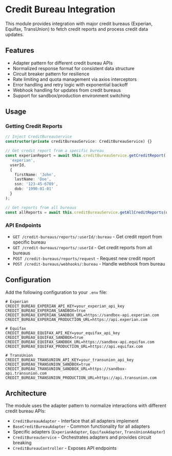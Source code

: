 # Credit Bureau Integration

This module provides integration with major credit bureaus (Experian, Equifax, TransUnion) to fetch credit reports and process credit data updates.

## Features

- Adapter pattern for different credit bureau APIs
- Normalized response format for consistent data structure
- Circuit breaker pattern for resilience
- Rate limiting and quota management via axios interceptors
- Error handling and retry logic with exponential backoff
- Webhook handling for updates from credit bureaus
- Support for sandbox/production environment switching

## Usage

### Getting Credit Reports

```typescript
// Inject CreditBureauService
constructor(private creditBureauService: CreditBureauService) {}

// Get credit report from a specific bureau
const experianReport = await this.creditBureauService.getCreditReport(
  'experian', 
  userId,
  {
    firstName: 'John',
    lastName: 'Doe',
    ssn: '123-45-6789',
    dob: '1990-01-01'
  }
);

// Get reports from all bureaus
const allReports = await this.creditBureauService.getAllCreditReports(userId);
```

### API Endpoints

- `GET /credit-bureaus/reports/:userId/:bureau` - Get credit report from specific bureau
- `GET /credit-bureaus/reports/:userId` - Get credit reports from all bureaus
- `POST /credit-bureaus/reports/request` - Request new credit report
- `POST /credit-bureaus/webhooks/:bureau` - Handle webhook from bureau

## Configuration

Add the following configuration to your `.env` file:

```
# Experian
CREDIT_BUREAU_EXPERIAN_API_KEY=your_experian_api_key
CREDIT_BUREAU_EXPERIAN_SANDBOX=true
CREDIT_BUREAU_EXPERIAN_SANDBOX_URL=https://sandbox-api.experian.com
CREDIT_BUREAU_EXPERIAN_PRODUCTION_URL=https://api.experian.com

# Equifax
CREDIT_BUREAU_EQUIFAX_API_KEY=your_equifax_api_key
CREDIT_BUREAU_EQUIFAX_SANDBOX=true
CREDIT_BUREAU_EQUIFAX_SANDBOX_URL=https://sandbox-api.equifax.com
CREDIT_BUREAU_EQUIFAX_PRODUCTION_URL=https://api.equifax.com

# TransUnion
CREDIT_BUREAU_TRANSUNION_API_KEY=your_transunion_api_key
CREDIT_BUREAU_TRANSUNION_SANDBOX=true
CREDIT_BUREAU_TRANSUNION_SANDBOX_URL=https://sandbox-api.transunion.com
CREDIT_BUREAU_TRANSUNION_PRODUCTION_URL=https://api.transunion.com
```

## Architecture

The module uses the adapter pattern to normalize interactions with different credit bureau APIs:

- `CreditBureauAdapter` - Interface that all adapters implement
- `BaseCreditBureauAdapter` - Common functionality for all adapters
- Specific adapters (`ExperianAdapter`, `EquifaxAdapter`, `TransUnionAdapter`)
- `CreditBureauService` - Orchestrates adapters and provides circuit breaking
- `CreditBureauController` - Exposes API endpoints
